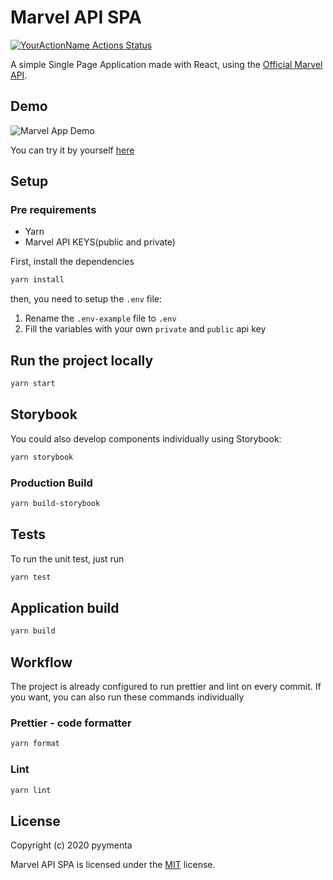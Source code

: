 # Marvel API SPA

[![YourActionName Actions Status](https://github.com/pyymenta/pyymenta-marvel-spa/workflows/react-app-ci/badge.svg)](https://github.com/pyymenta/pyymenta-marvel-spa/actions)

A simple Single Page Application made with React, using the [Official Marvel API](https://developer.marvel.com).

## Demo

![Marvel App Demo](https://user-images.githubusercontent.com/13206817/98174810-379f0300-1ed4-11eb-9f53-90c56fab6566.gif)

You can try it by yourself [here](<https://trusting-einstein-34ff09.netlify.app>)

## Setup

### Pre requirements

* Yarn
* Marvel API KEYS(public and private)

First, install the dependencies

```sh
yarn install
```

then, you need to setup the `.env` file:

1. Rename the `.env-example` file to `.env`
2. Fill the variables with your own `private` and `public` api key

## Run the project locally

```sh
yarn start
```

## Storybook

You could also develop components individually using Storybook:

```sh
yarn storybook
```

### Production Build

```sh
yarn build-storybook
```

## Tests

To run the unit test, just run

```sh
yarn test
```

## Application build

```sh
yarn build
```

## Workflow

The project is already configured to run prettier and lint on every commit. If you want, you can also run these commands individually

### Prettier - code formatter

```sh
yarn format
```

### Lint

```sh
yarn lint
```

## License

Copyright (c) 2020 pyymenta

Marvel API SPA is licensed under the [MIT](./LICENSE) license.
